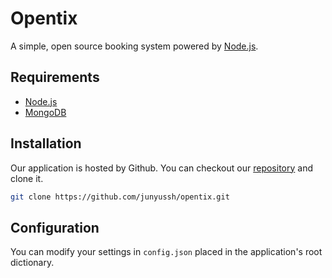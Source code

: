 # Opentix

A simple, open source booking system powered by [Node.js][1].

## Requirements

- [Node.js][1]
- [MongoDB](https://www.mongodb.com/)

## Installation

Our application is hosted by Github. You can checkout our [repository](https://github.com/junyussh/opentix) and clone it.

```bash
git clone https://github.com/junyussh/opentix.git
```

## Configuration

You can modify your settings in `config.json` placed in the application's root dictionary.

[1]: https://nodejs.org/
